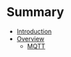 # Summary

* [Introduction](README.md)
* [Overview](overview/preface.md)
   * [MQTT](overview/mqtt.md)

